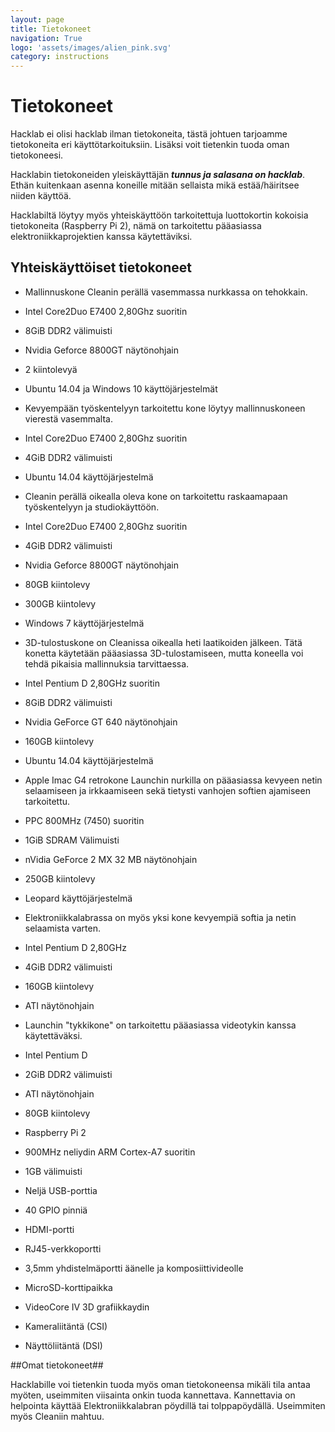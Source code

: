 ```yaml
---
layout: page
title: Tietokoneet
navigation: True
logo: 'assets/images/alien_pink.svg'
category: instructions
---
```


# Tietokoneet

Hacklab ei olisi hacklab ilman tietokoneita, tästä johtuen tarjoamme tietokoneita eri käyttötarkoituksiin. Lisäksi voit tietenkin tuoda oman tietokoneesi.

Hacklabin tietokoneiden yleiskäyttäjän ***tunnus ja salasana on hacklab***. Ethän kuitenkaan asenna koneille mitään sellaista mikä estää/häiritsee niiden käyttöä.

Hacklabiltä löytyy myös yhteiskäyttöön tarkoitettuja luottokortin kokoisia tietokoneita (Raspberry Pi 2), nämä on tarkoitettu pääasiassa elektroniikkaprojektien kanssa käytettäviksi.


## Yhteiskäyttöiset tietokoneet

* Mallinnuskone Cleanin perällä vasemmassa nurkkassa on tehokkain.
 * Intel Core2Duo E7400 2,80Ghz suoritin
 * 8GiB DDR2 välimuisti
 * Nvidia Geforce 8800GT näytönohjain
 * 2 kiintolevyä
 * Ubuntu 14.04 ja Windows 10 käyttöjärjestelmät

* Kevyempään työskentelyyn tarkoitettu kone löytyy mallinnuskoneen vierestä vasemmalta.
 * Intel Core2Duo E7400 2,80Ghz suoritin
 * 4GiB DDR2 välimuisti
 * Ubuntu 14.04 käyttöjärjestelmä

* Cleanin perällä oikealla oleva kone on tarkoitettu raskaamapaan työskentelyyn ja studiokäyttöön.
 * Intel Core2Duo E7400 2,80Ghz suoritin
 * 4GiB DDR2 välimuisti
 * Nvidia Geforce 8800GT näytönohjain
 * 80GB kiintolevy
 * 300GB kiintolevy
 * Windows 7 käyttöjärjestelmä

* 3D-tulostuskone on Cleanissa oikealla heti laatikoiden jälkeen. Tätä konetta käytetään pääasiassa 3D-tulostamiseen, mutta koneella voi tehdä pikaisia mallinnuksia tarvittaessa.
 * Intel Pentium D 2,80GHz suoritin
 * 8GiB DDR2 välimuisti
 * Nvidia GeForce GT 640 näytönohjain
 * 160GB kiintolevy
 * Ubuntu 14.04 käyttöjärjestelmä

* Apple Imac G4 retrokone Launchin nurkilla on pääasiassa kevyeen netin selaamiseen ja irkkaamiseen sekä tietysti vanhojen softien ajamiseen tarkoitettu.
 * PPC 800MHz (7450) suoritin
 * 1GiB SDRAM Välimuisti
 * nVidia GeForce 2 MX 32 MB näytönohjain
 * 250GB kiintolevy
 * Leopard käyttöjärjestelmä
 
* Elektroniikkalabrassa on myös yksi kone kevyempiä softia ja netin selaamista varten.
 * Intel Pentium D 2,80GHz
 * 4GiB DDR2 välimuisti
 * 160GB kiintolevy
 * ATI näytönohjain

* Launchin "tykkikone" on tarkoitettu pääasiassa videotykin kanssa käytettäväksi.
 * Intel Pentium D
 * 2GiB DDR2 välimuisti
 * ATI näytönohjain
 * 80GB kiintolevy

* Raspberry Pi 2
 * 900MHz neliydin ARM Cortex-A7 suoritin
 * 1GB välimuisti
 * Neljä USB-porttia
 * 40 GPIO pinniä
 * HDMI-portti
 * RJ45-verkkoportti
 * 3,5mm yhdistelmäportti äänelle ja komposiittivideolle
 * MicroSD-korttipaikka
 * VideoCore IV 3D grafiikkaydin
 * Kameraliitäntä (CSI)
 * Näyttöliitäntä (DSI)




##Omat tietokoneet##

Hacklabille voi tietenkin tuoda myös oman tietokoneensa mikäli tila antaa myöten, useimmiten viisainta onkin tuoda kannettava. Kannettavia on helpointa käyttää Elektroniikkalabran pöydillä tai tolppapöydällä. Useimmiten myös Cleaniin mahtuu.
